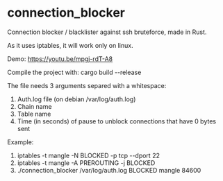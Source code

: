 # connection_blocker
Connection blocker / blacklister against ssh bruteforce, made in Rust.

As it uses iptables, it will work only on linux.

Demo: https://youtu.be/mpgj-rdT-A8

Compile the project with: cargo build --release

The file needs 3 arguments separed with a whitespace: 
  1) Auth.log file (on debian /var/log/auth.log)
  2) Chain name
  3) Table name
  4) Time (in seconds) of pause to unblock connections that have 0 bytes sent

Example:
  1) iptables -t mangle -N BLOCKED -p tcp --dport 22
  2) iptables -t mangle -A PREROUTING -j BLOCKED
  3) ./connection_blocker /var/log/auth.log BLOCKED mangle 84600
